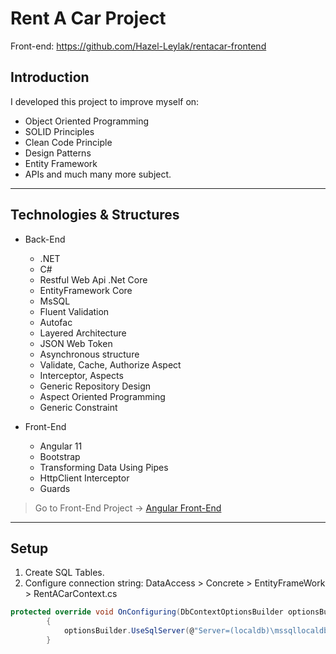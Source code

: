# Rent A Car Project

Front-end: https://github.com/Hazel-Leylak/rentacar-frontend

## Introduction

I developed this project to improve myself on:
- Object Oriented Programming
- SOLID Principles
- Clean Code Principle
- Design Patterns 
- Entity Framework
- APIs
and much many more subject.

-------------------------------

## Technologies & Structures

+ Back-End
    * .NET
    * C#
    * Restful Web Api .Net Core
    * EntityFramework Core
    * MsSQL
    * Fluent Validation
    * Autofac
    * Layered Architecture
    * JSON Web Token
    * Asynchronous structure
    * Validate, Cache, Authorize Aspect
    * Interceptor, Aspects
    * Generic Repository Design
    * Aspect Oriented Programming
    * Generic Constraint

+ Front-End
    * Angular 11
    * Bootstrap
    * Transforming Data Using Pipes
    * HttpClient Interceptor
    * Guards
> Go to Front-End Project -> [Angular Front-End](https://github.com/Hazel-Leylak/rentacar-frontend)

----------------------------
## Setup

1. Create SQL Tables.
2. Configure connection string: DataAccess > Concrete > EntityFrameWork > RentACarContext.cs 

```csharp
protected override void OnConfiguring(DbContextOptionsBuilder optionsBuilder)
        {
            optionsBuilder.UseSqlServer(@"Server=(localdb)\mssqllocaldb;Database=RentACar;Trusted_Connection=true");
        }
```




